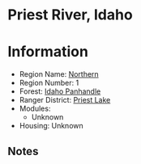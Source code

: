 
Priest River, Idaho
===================
  
# Information  
* Region Name: [Northern]()  
* Region Number: 1  
* Forest: [Idaho Panhandle](https://www.fs.usda.gov/ipnf/)  
* Ranger District: [Priest Lake]()  
* Modules:  
  - Unknown  
* Housing: Unknown  
  
## Notes

